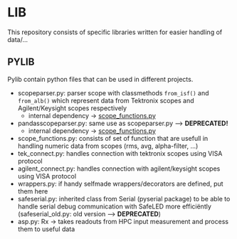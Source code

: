 # LIB

This repository consists of specific libraries written for easier handling of data/...

## PYLIB

Pylib contain python files that can be used in different projects.

- scopeparser.py: parser scope with classmethods `from_isf()` and `from_alb()` which represent data from Tektronix scopes and Agilent/Keysight scopes respectively
    - internal dependency -> [scope_functions.py](scope_functions.py)
- pandasscopeparser.py: same use as scopeparser.py --> <b>DEPRECATED!</b>
    - internal dependency -> [scope_functions.py](scope_functions.py)
- scope_functions.py: consists of set of function that are usefull in handling numeric data from scopes (rms, avg, alpha-filter, ...)
- tek_connect.py: handles connection with tektronix scopes using VISA protocol
- agilent_connect.py: handles connection with agilent/keysight scopes using VISA protocol
- wrappers.py: if handy selfmade wrappers/decorators are defined, put them here
- safeserial.py: inherited class from Serial (pyserial package) to be able to handle serial debug communication with SafeLED more efficiëntly
    (safeserial_old.py: old version --> <b>DEPRECATED</b>)
- asp.py: Rx -> takes readouts from HPC input measurement and process them to useful data

